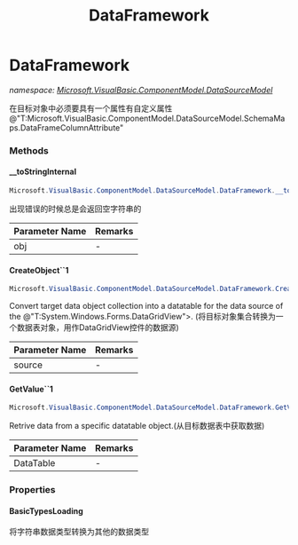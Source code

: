 ﻿---
title: DataFramework
---

# DataFramework
_namespace: [Microsoft.VisualBasic.ComponentModel.DataSourceModel](N-Microsoft.VisualBasic.ComponentModel.DataSourceModel.html)_

在目标对象中必须要具有一个属性有自定义属性@"T:Microsoft.VisualBasic.ComponentModel.DataSourceModel.SchemaMaps.DataFrameColumnAttribute"

### Methods

#### __toStringInternal
```csharp
Microsoft.VisualBasic.ComponentModel.DataSourceModel.DataFramework.__toStringInternal(System.Object)
```
出现错误的时候总是会返回空字符串的

|Parameter Name|Remarks|
|--------------|-------|
|obj|-|


#### CreateObject``1
```csharp
Microsoft.VisualBasic.ComponentModel.DataSourceModel.DataFramework.CreateObject``1(System.Collections.Generic.IEnumerable{``0})
```
Convert target data object collection into a datatable for the data source of the @"T:System.Windows.Forms.DataGridView">.
 (将目标对象集合转换为一个数据表对象，用作DataGridView控件的数据源)

|Parameter Name|Remarks|
|--------------|-------|
|source|-|


#### GetValue``1
```csharp
Microsoft.VisualBasic.ComponentModel.DataSourceModel.DataFramework.GetValue``1(System.Data.DataTable)
```
Retrive data from a specific datatable object.(从目标数据表中获取数据)

|Parameter Name|Remarks|
|--------------|-------|
|DataTable|-|




### Properties

#### BasicTypesLoading
将字符串数据类型转换为其他的数据类型

